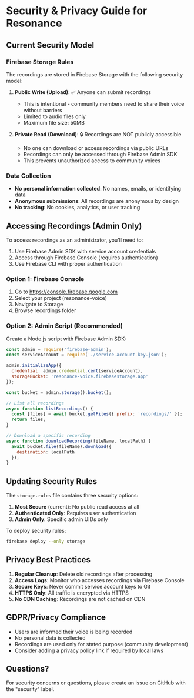 # Security & Privacy Guide for Resonance

## Current Security Model

### Firebase Storage Rules
The recordings are stored in Firebase Storage with the following security model:

1. **Public Write (Upload)**: ✅ Anyone can submit recordings
   - This is intentional - community members need to share their voice without barriers
   - Limited to audio files only
   - Maximum file size: 50MB

2. **Private Read (Download)**: 🔒 Recordings are NOT publicly accessible
   - No one can download or access recordings via public URLs
   - Recordings can only be accessed through Firebase Admin SDK
   - This prevents unauthorized access to community voices

### Data Collection
- **No personal information collected**: No names, emails, or identifying data
- **Anonymous submissions**: All recordings are anonymous by design
- **No tracking**: No cookies, analytics, or user tracking

## Accessing Recordings (Admin Only)

To access recordings as an administrator, you'll need to:

1. Use Firebase Admin SDK with service account credentials
2. Access through Firebase Console (requires authentication)
3. Use Firebase CLI with proper authentication

### Option 1: Firebase Console
1. Go to https://console.firebase.google.com
2. Select your project (resonance-voice)
3. Navigate to Storage
4. Browse recordings folder

### Option 2: Admin Script (Recommended)
Create a Node.js script with Firebase Admin SDK:

```javascript
const admin = require('firebase-admin');
const serviceAccount = require('./service-account-key.json');

admin.initializeApp({
  credential: admin.credential.cert(serviceAccount),
  storageBucket: 'resonance-voice.firebasestorage.app'
});

const bucket = admin.storage().bucket();

// List all recordings
async function listRecordings() {
  const [files] = await bucket.getFiles({ prefix: 'recordings/' });
  return files;
}

// Download a specific recording
async function downloadRecording(fileName, localPath) {
  await bucket.file(fileName).download({
    destination: localPath
  });
}
```

## Updating Security Rules

The `storage.rules` file contains three security options:

1. **Most Secure** (current): No public read access at all
2. **Authenticated Only**: Requires user authentication
3. **Admin Only**: Specific admin UIDs only

To deploy security rules:
```bash
firebase deploy --only storage
```

## Privacy Best Practices

1. **Regular Cleanup**: Delete old recordings after processing
2. **Access Logs**: Monitor who accesses recordings via Firebase Console
3. **Secure Keys**: Never commit service account keys to Git
4. **HTTPS Only**: All traffic is encrypted via HTTPS
5. **No CDN Caching**: Recordings are not cached on CDN

## GDPR/Privacy Compliance

- Users are informed their voice is being recorded
- No personal data is collected
- Recordings are used only for stated purpose (community development)
- Consider adding a privacy policy link if required by local laws

## Questions?

For security concerns or questions, please create an issue on GitHub with the "security" label.